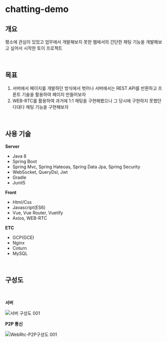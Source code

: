 # chatting-demo

## 개요 

평소에 관심이 있었고 업무에서 개발해보지 못한 웹에서의 간단한 채팅 기능을 개발해보고 싶어서 시작한 토이 프로젝트

<br>

## 목표

1. 서버에서 페이지를 개발하던 방식에서 벗어나 서버에서는 REST API를 반환하고 프론트 기술을 활용하여 페이지 만들어보자
2. WEB-RTC를 활용하여 과거에 1:1 채팅을 구현해봤으나 그 당시에 구현하지 못했던 다대다 채팅 기능을 구현해보자

<br>

## 사용 기술

**Server**
- Java 8
- Spring Boot
- Spring Mvc, Spring Hateoas, Spring Data Jpa, Spring Security
- WebSocket, QueryDsl, Jwt
- Gradle
- Junit5

**Front**
- Html/Css
- Javascript(ES6)
- Vue, Vue Router, Vuetify
- Axios, WEB-RTC

**ETC**
- GCP(GCE)
- Nginx
- Coturn
- MySQL

<br>

## 구성도

<br>

**서버**

![서버 구성도 001](https://user-images.githubusercontent.com/50852963/131971546-8563180c-7f16-4414-861b-f02cece6bed1.png)

**P2P 통신**

![WebRtc-P2P구성도 001](https://user-images.githubusercontent.com/50852963/131971617-69313f50-80bf-46e7-b4bd-192778d10f14.png)

<br>

